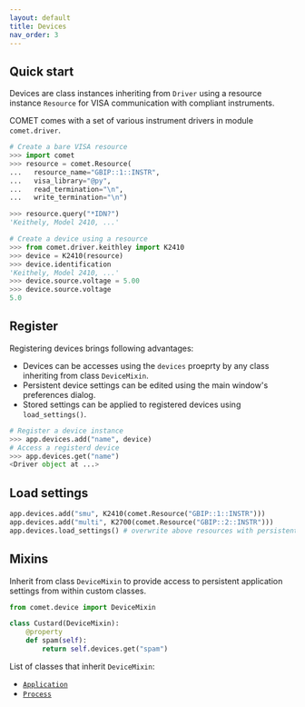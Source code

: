 ```yaml
---
layout: default
title: Devices
nav_order: 3
---
```


## Quick start

Devices are class instances inheriting from `Driver` using a resource
instance `Resource` for VISA communication with compliant instruments.

COMET comes with a set of various instrument drivers in module `comet.driver`.

```python
# Create a bare VISA resource
>>> import comet
>>> resource = comet.Resource(
...   resource_name="GBIP::1::INSTR",
...   visa_library="@py",
...   read_termination="\n",
...   write_termination="\n")

>>> resource.query("*IDN?")
'Keithely, Model 2410, ...'

# Create a device using a resource
>>> from comet.driver.keithley import K2410
>>> device = K2410(resource)
>>> device.identification
'Keithely, Model 2410, ...'
>>> device.source.voltage = 5.00
>>> device.source.voltage
5.0
```

## Register

Registering devices brings following advantages:
* Devices can be accesses using the `devices` proeprty by any class inheriting
from class `DeviceMixin`.
* Persistent device settings can be edited using the main window's preferences
dialog.
* Stored settings can be applied to registered devices using `load_settings()`.

```python
# Register a device instance
>>> app.devices.add("name", device)
# Access a registerd device
>>> app.devices.get("name")
<Driver object at ...>
```

## Load settings

```python
app.devices.add("smu", K2410(comet.Resource("GBIP::1::INSTR")))
app.devices.add("multi", K2700(comet.Resource("GBIP::2::INSTR")))
app.devices.load_settings() # overwrite above resources with persistent settings
```

## Mixins

Inherit from class `DeviceMixin` to provide access to persistent application
settings from within custom classes.

```python
from comet.device import DeviceMixin

class Custard(DeviceMixin):
    @property
    def spam(self):
        return self.devices.get("spam")
```

List of classes that inherit `DeviceMixin`:
* [`Application`](application.md)
* [`Process`](processes.md)
